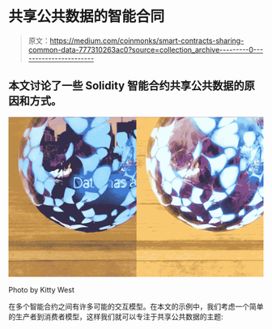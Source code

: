 # 共享公共数据的智能合同

> 原文：<https://medium.com/coinmonks/smart-contracts-sharing-common-data-777310263ac0?source=collection_archive---------0----------------------->

## 本文讨论了一些 Solidity 智能合约共享公共数据的原因和方式。

![](img/a5cc21b8c56d5e2eff5fb68c60791a82.png)

Photo by Kitty West

在多个智能合约之间有许多可能的交互模型。在本文的示例中，我们考虑一个简单的生产者到消费者模型，这样我们就可以专注于共享公共数据的主题: